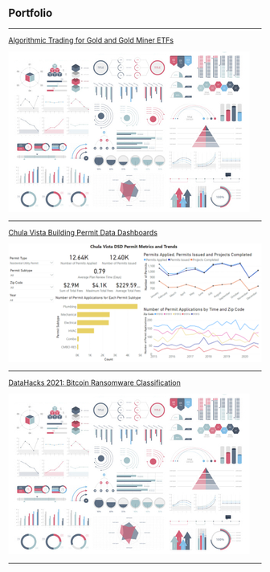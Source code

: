 ## Portfolio

---
[Algorithmic Trading for Gold and Gold Miner ETFs](http://example.com/)

<img src="images/dummy_thumbnail.jpg?raw=true"/>

---
[Chula Vista Building Permit Data Dashboards](/project_chula_vista.md)

<img src="images/example dashboard 1.PNG?raw=true"/>

---
[DataHacks 2021: Bitcoin Ransomware Classification](/pdf/sample_presentation.pdf)

<img src="images/dummy_thumbnail.jpg?raw=true"/>


---
